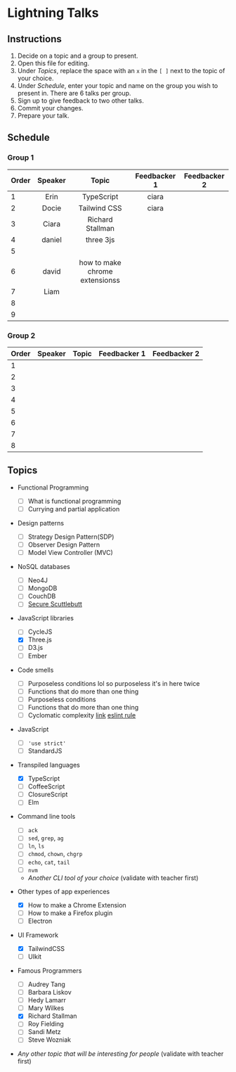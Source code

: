 # Lightning Talks

## Instructions

1. Decide on a topic and a group to present.
1. Open this file for editing.
1. Under _Topics_, replace the space with an `x` in the `[ ]` next to the topic of your choice.
1. Under _Schedule_, enter your topic and name on the group you wish to present in. There are 6 talks per group.
1. Sign up to give feedback to two other talks.
1. Commit your changes.
1. Prepare your talk.

## Schedule


### Group 1

| Order | Speaker |             Topic             | Feedbacker 1 | Feedbacker 2 |
| ----- | :-----: | :---------------------------: | :----------: | :----------: |
| 1     |   Erin  |      TypeScript              |       ciara       |              |
| 2     | Docie   |     Tailwind CSS              |        ciara      |              |
| 3     |   Ciara      |                    Richard Stallman           |              |              |
| 4     |daniel   |    three 3js                  |              |              |
| 5     |         |                               |              |              |
| 6     | david   |  how to make chrome extensionss|              |              |
| 7     |  Liam   |                               |              |              |
| 8     |         |                               |              |              |
| 9     |         |                               |              |              |

### Group 2

| Order | Speaker |             Topic             | Feedbacker 1 | Feedbacker 2 |
| ----- | :-----: | :---------------------------: | :----------: | :----------: |
| 1     |         |                               |              |              |
| 2     |         |                               |              |              |
| 3     |         |                               |              |              |
| 4     |         |                               |              |              |
| 5     |         |                               |              |              |
| 6     |         |                               |              |              |
| 7     |         |                               |              |              |
| 8     |         |                               |              |              |

## Topics

- Functional Programming

  - [ ] What is functional programming
  - [ ] Currying and partial application

- Design patterns

  - [ ] Strategy Design Pattern(SDP)
  - [ ] Observer Design Pattern
  - [ ] Model View Controller (MVC)

- NoSQL databases

  - [ ] Neo4J
  - [ ] MongoDB
  - [ ] CouchDB
  - [ ] [Secure Scuttlebutt](https://ssbc.github.io/secure-scuttlebutt/)

- JavaScript libraries

  - [ ] CycleJS
  - [x] Three.js
  - [ ] D3.js
  - [ ] Ember

- Code smells

  - [ ] Purposeless conditions lol so purposeless it's in here twice
  - [ ] Functions that do more than one thing
  - [ ] Purposeless conditions
  - [ ] Functions that do more than one thing
  - [ ] Cyclomatic complexity [link](http://webuniverse.io/cyclomatic-complexity-refactoring-tips/) [eslint rule](http://eslint.org/docs/rules/complexity)

- JavaScript

  - [ ] `'use strict'`
  - [ ] StandardJS

- Transpiled languages

  - [x] TypeScript
  - [ ] CoffeeScript
  - [ ] ClosureScript
  - [ ] Elm

- Command line tools

  - [ ] `ack`
  - [ ] `sed`, `grep`, `ag`
  - [ ] `ln`, `ls`
  - [ ] `chmod`, `chown`, `chgrp`
  - [ ] `echo`, `cat`, `tail`
  - [ ] `nvm`
  - _Another CLI tool of your choice_ (validate with teacher first)

- Other types of app experiences

  - [x] How to make a Chrome Extension
  - [ ] How to make a Firefox plugin
  - [ ] Electron

- UI Framework

  - [X] TailwindCSS
  - [ ] UIkit

* Famous Programmers

  - [ ] Audrey Tang
  - [ ] Barbara Liskov
  - [ ] Hedy Lamarr
  - [ ] Mary Wilkes
  - [x] Richard Stallman
  - [ ] Roy Fielding
  - [ ] Sandi Metz
  - [ ] Steve Wozniak

- _Any other topic that will be interesting for people_ (validate with teacher first)
